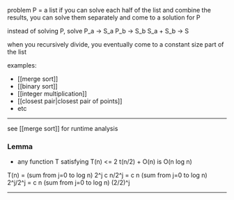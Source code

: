 problem P = a list
if you can solve each half of the list and combine the results, you can solve them separately and come to a solution for P

instead of solving P, solve 
P_a -> S_a
P_b -> S_b
S_a + S_b -> S

when you recursively divide, you eventually come to a constant size part of the list


examples:
- [[merge sort]]
- [[binary sort]]
- [[integer multiplication]]
- [[closest pair|closest pair of points]]
- etc


----

see [[merge sort]] for runtime analysis


### Lemma
- any function T satisfying T(n) <= 2 t(n/2) + O(n) is O(n log n)


T(n)  = (sum from j=0 to log n) 2^j c n/2^j
		= c n (sum from j=0 to log n) 2^j/2^j
		= c n (sum from j=0 to log n) (2/2)^j

----
